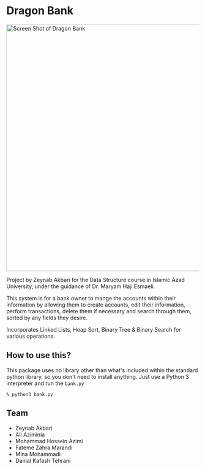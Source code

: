 # Dragon Bank

<img width="644" alt="Screen Shot of Dragon Bank" src="https://user-images.githubusercontent.com/93328643/174447368-d8fba103-2da1-4cd2-a6e8-035ba3f24422.png">


Project by Zeynab Akbari for the Data Structure course in Islamic Azad University, under the guidance of Dr. Maryam Haji Esmaeli.

This system is for a bank owner to mange the accounts within their information by allowing them to create accounts, edit their information, perform transactions, delete them if necessary and search through them, sorted by any fields they desire.

Incorporates Linked Lists, Heap Sort, Binary Tree & Binary Search for various operations.

## How to use this?
This package uses no library other than what's included within the standard python library,
so you don't need to install anything. Just use a Python 3 interpreter and run the `bank.py`

```
% python3 bank.py
```

## Team
- Zeynab Akbari
- Ali Aziminia
- Mohammad Hossein Azimi
- Fateme Zahra Marandi
- Mina Mohammadi
- Danial Kafash Tehrani